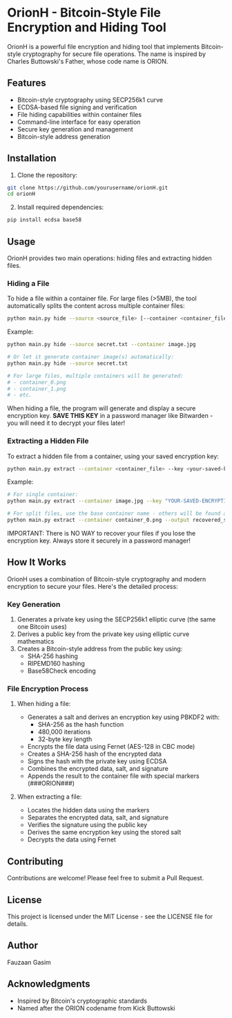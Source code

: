 # OrionH - Bitcoin-Style File Encryption and Hiding Tool

OrionH is a powerful file encryption and hiding tool that implements Bitcoin-style cryptography for secure file operations. The name is inspired by Charles Buttowski's Father, whose code name is ORION.

## Features

- Bitcoin-style cryptography using SECP256k1 curve
- ECDSA-based file signing and verification
- File hiding capabilities within container files
- Command-line interface for easy operation
- Secure key generation and management
- Bitcoin-style address generation

## Installation

1. Clone the repository:
```bash
git clone https://github.com/yourusername/orionH.git
cd orionH
```

2. Install required dependencies:
```bash
pip install ecdsa base58
```

## Usage

OrionH provides two main operations: hiding files and extracting hidden files.

### Hiding a File

To hide a file within a container file. For large files (>5MB), the tool automatically splits the content across multiple container files:

```bash
python main.py hide --source <source_file> [--container <container_file>]
```

Example:
```bash
python main.py hide --source secret.txt --container image.jpg

# Or let it generate container image(s) automatically:
python main.py hide --source secret.txt

# For large files, multiple containers will be generated:
# - container_0.png
# - container_1.png
# - etc.
```

When hiding a file, the program will generate and display a secure encryption key. **SAVE THIS KEY** in a password manager like Bitwarden - you will need it to decrypt your files later!

### Extracting a Hidden File

To extract a hidden file from a container, using your saved encryption key:

```bash
python main.py extract --container <container_file> --key <your-saved-key>
```

Example:
```bash
# For single container:
python main.py extract --container image.jpg --key "YOUR-SAVED-ENCRYPTION-KEY"

# For split files, use the base container name - others will be found automatically:
python main.py extract --container container_0.png --output recovered_secret.txt --key "YOUR-SAVED-ENCRYPTION-KEY"
```

IMPORTANT: There is NO WAY to recover your files if you lose the encryption key. Always store it securely in a password manager!

## How It Works

OrionH uses a combination of Bitcoin-style cryptography and modern encryption to secure your files. Here's the detailed process:

### Key Generation
1. Generates a private key using the SECP256k1 elliptic curve (the same one Bitcoin uses)
2. Derives a public key from the private key using elliptic curve mathematics
3. Creates a Bitcoin-style address from the public key using:
   - SHA-256 hashing
   - RIPEMD160 hashing
   - Base58Check encoding

### File Encryption Process
1. When hiding a file:
   - Generates a salt and derives an encryption key using PBKDF2 with:
     - SHA-256 as the hash function
     - 480,000 iterations
     - 32-byte key length
   - Encrypts the file data using Fernet (AES-128 in CBC mode)
   - Creates a SHA-256 hash of the encrypted data
   - Signs the hash with the private key using ECDSA
   - Combines the encrypted data, salt, and signature
   - Appends the result to the container file with special markers (###ORION###)

2. When extracting a file:
   - Locates the hidden data using the markers
   - Separates the encrypted data, salt, and signature
   - Verifies the signature using the public key
   - Derives the same encryption key using the stored salt
   - Decrypts the data using Fernet

## Contributing

Contributions are welcome! Please feel free to submit a Pull Request.

## License

This project is licensed under the MIT License - see the LICENSE file for details.

## Author

Fauzaan Gasim

## Acknowledgments

- Inspired by Bitcoin's cryptographic standards
- Named after the ORION codename from Kick Buttowski

